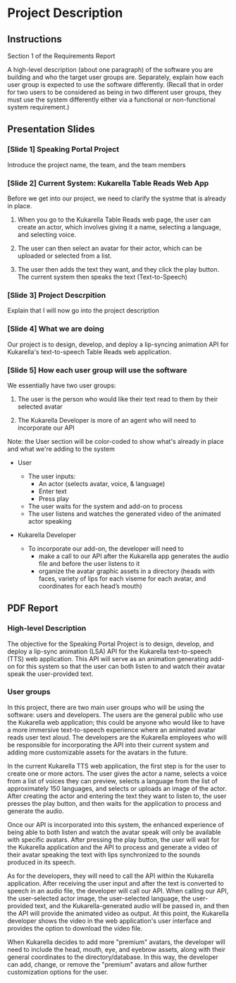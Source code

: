 # Project Description

## Instructions

Section 1 of the Requirements Report

A high-level description (about one paragraph) of the software you are building and who the target user groups are.
Separately, explain how each user group is expected to use the software differently. (Recall that in order for two
users to be considered as being in two different user groups, they must use the system differently either via a
functional or non-functional system requirement.)

## Presentation Slides

### [Slide 1] Speaking Portal Project

Introduce the project name, the team, and the team members

### [Slide 2] Current System: Kukarella Table Reads Web App

Before we get into our project, we need to clarify the systme that is already in place.

1. When you go to the Kukarella Table Reads web page, the user can create an actor, which involves giving it a name,
selecting a language, and selecting voice.

2. The user can then select an avatar for their actor, which can be uploaded or selected from a list.

3. The user then adds the text they want, and they click the play button. The current system then speaks the text
(Text-to-Speech)

### [Slide 3] Project Descrpition

Explain that I will now go into the project description

### [Slide 4] What we are doing

Our project is to design, develop, and deploy a lip-syncing animation API for Kukarella's text-to-speech Table Reads
web application.

### [Slide 5] How each user group will use the software

We essentially have two user groups:

1. The user is the person who would like their text read to them by their selected avatar

2. The Kukarella Developer is more of an agent who will need to incorporate our API

Note: the User section will be color-coded to show what's already in place and what we're adding to the system

- User
  - The user inputs:
    - An actor (selects avatar, voice, & language)
    - Enter text
    - Press play
  - The user waits for the system and add-on to process
  - The user listens and watches the generated video of the animated actor speaking

- Kukarella Developer
  - To incorporate our add-on, the developer will need to
    - make a call to our API after the Kukarella app generates the audio file and before the user listens to it
    - organize the avatar graphic assets in a directory (heads with faces, variety of lips for each viseme for each
    avatar, and coordinates for each head’s mouth)

## PDF Report

### High-level Description

The objective for the Speaking Portal Project is to design, develop, and deploy a lip-sync animation (LSA) API for the
Kukarella text-to-speech (TTS) web application. This API will serve as an animation generating add-on for
this system so that the user can both listen to and watch their avatar speak the user-provided text.

### User groups

In this project, there are two main user groups who will be using the software: users and developers. The users are the
general public who use the Kukarella web application; this could be anyone who would like to have a more immersive
text-to-speech experience where an animated avatar reads user text aloud. The developers are the Kukarella employees
who will be responsible for incorporating the API into their current system and adding more customizable assets for the
avatars in the future.

In the current Kukarella TTS web application, the first step is for the user to create one or more actors.
The user gives the actor a name, selects a voice from a list of voices they can preview, selects a language from the
list of approximately 150 languages, and selects or uploads an image of the actor. After creating the actor and
entering the text they want to listen to, the user presses the play button, and then waits for the application to
process and generate the audio.

Once our API is incorporated into this system, the enhanced experience of being able to both listen and watch the
avatar speak will only be available with specific avatars. After pressing the play button, the user will wait for the
Kukarella application and the API to process and generate a video of their avatar speaking the text with lips
synchronized to the sounds produced in its speech.

As for the developers, they will need to call the API within the Kukarella application. After receiving the user input
and after the text is converted to speech in an audio file, the developer will call our API. When calling our API, the
user-selected actor image, the user-selected language, the user-provided text, and the Kukarella-generated audio will
be passed in, and then the API will provide the animated video as output. At this point, the Kukarella developer shows
the video in the web application's user interface and provides the option to download the video file.

When Kukarella decides to add more "premium" avatars, the developer will need to include the head, mouth, eye, and
eyebrow assets, along with their general coordinates to the directory/database. In this way, the developer can add,
change, or remove the "premium" avatars and allow further customization options for the user.
